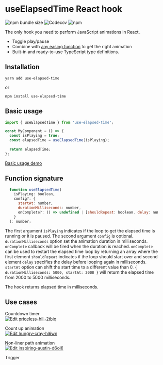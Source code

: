 # useElapsedTime React hook
![npm bundle size](https://img.shields.io/bundlephobia/min/use-elapsed-time)
![Codecov](https://img.shields.io/codecov/c/github/vydimitrov/use-elapsed-time)
![npm](https://img.shields.io/npm/v/use-elapsed-time)

The only hook you need to perform JavaScript animations in React.

* Toggle play/pause
* Combine with [any easing function](http://www.gizma.com/easing/#l) to get the right animation
* Built-in and ready-to-use TypeScript type definitions.

## Installation
```
yarn add use-elapsed-time
```
or
```
npm install use-elapsed-time
```

## Basic usage
```jsx
import { useElapsedTime } from 'use-elapsed-time';

const MyComponent = () => {
  const isPlaying = true;
  const elapsedTime = useElapsedTime(isPlaying);
  
  return elapsedTime;
};
```
[Basic usage demo](https://codesandbox.io/s/epic-dream-hn62k)

## Function signature
```js
  function useElapsedTime(
    isPlaying: boolean,
    config?: {
      startAt: number,
      durationMilliseconds: number,
      onComplete?: () => undefined | [shouldRepeat: boolean, delay: number]
    }
  ): number;
```

The first argument `isPlaying` indicates if the loop to get the elapsed time is running or it is paused.
The second argument `config` is optional. `durationMilliseconds` option set the animation duration in milliseconds. `onComplete` callback will be fired when the duration is reached. `onComplete` can be used to restart the elapsed time loop by returning an array where the first element `shouldRepeat` indicates if the loop should start over and second element `delay` specifies the delay before looping again in milliseconds. `startAt` option can shift the start time to a different value than 0. `{ durationMilliseconds: 5000, startAt: 2000 }` will return the elapsed time from 2000 to 5000 milliseconds. 

The hook returns elapsed time in milliseconds.  

## Use cases
Countdown timer  
[![Edit priceless-hill-2tbiq](https://codesandbox.io/static/img/play-codesandbox.svg)](https://codesandbox.io/s/priceless-hill-2tbiq?fontsize=14&hidenavigation=1&theme=dark)


Count up animation  
[![Edit hungry-cray-hl6wn](https://codesandbox.io/static/img/play-codesandbox.svg)](https://codesandbox.io/s/hungry-cray-hl6wn?fontsize=14&hidenavigation=1&theme=dark)


Non-liner path animation  
[![Edit inspiring-austin-d6ol6](https://codesandbox.io/static/img/play-codesandbox.svg)](https://codesandbox.io/s/inspiring-austin-d6ol6?fontsize=14&hidenavigation=1&theme=dark)


Trigger
